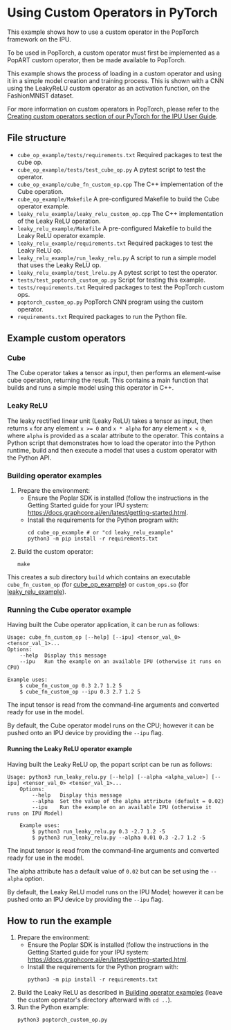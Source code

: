 <!-- Copyright (c) 2021 Graphcore Ltd. All rights reserved. -->
# Using Custom Operators in PyTorch

This example shows how to use a custom operator in the PopTorch
framework on the IPU.

To be used in PopTorch, a custom operator must first be implemented as
a PopART custom operator, then be made available to PopTorch.

This example shows the process of loading in a custom operator and using it in a simple
model creation and training process. This is shown with a CNN using the LeakyReLU custom
operator as an activation function, on the FashionMNIST dataset.

For more information on custom operators in PopTorch, please refer to the
[Creating custom operators section of our PyTorch for the IPU User Guide](https://docs.graphcore.ai/projects/poptorch-user-guide/en/3.2.0/overview.html#creating-custom-ops).

## File structure

* `cube_op_example/tests/requirements.txt` Required packages to test the cube op.
* `cube_op_example/tests/test_cube_op.py` A pytest script to test the operator.
* `cube_op_example/cube_fn_custom_op.cpp` The C++ implementation of the Cube operation.
* `cube_op_example/Makefile` A pre-configured Makefile to build the Cube operator example.
* `leaky_relu_example/leaky_relu_custom_op.cpp` The C++ implementation of the Leaky ReLU operation.
* `leaky_relu_example/Makefile` A pre-configured Makefile to build the Leaky ReLU operator example.
* `leaky_relu_example/requirements.txt` Required packages to test the Leaky ReLU op.
* `leaky_relu_example/run_leaky_relu.py` A script to run a simple model that uses the Leaky ReLU op.
* `leaky_relu_example/test_lrelu.py` A pytest script to test the operator.
* `tests/test_poptorch_custom_op.py` Script for testing this example.
* `tests/requirements.txt` Required packages to test the PopTorch custom ops.
* `poptorch_custom_op.py` PopTorch CNN program using the custom operator.
* `requirements.txt` Required packages to run the Python file.

## Example custom operators

### Cube

The Cube operator takes a tensor as input, then performs an element-wise
cube operation, returning the result. This contains a main function that builds and runs
a simple model using this operator in C++.

### Leaky ReLU

The leaky rectified linear unit (Leaky ReLU) takes a tensor as input, then returns `x` for any
element `x >= 0` and `x * alpha` for any element `x < 0`, where `alpha` is provided as a scalar
attribute to the operator. This contains a Python script that demonstrates how to load the operator into the
Python runtime, build and then execute a model that uses a custom operator with the Python API.

### Building operator examples

1) Prepare the environment:
    - Ensure the Poplar SDK is installed (follow the instructions in the Getting
    Started guide for your IPU system: <https://docs.graphcore.ai/en/latest/getting-started.html>.
    - Install the requirements for the Python program with:
        ```
        cd cube_op_example # or "cd leaky_relu_example"
        python3 -m pip install -r requirements.txt
        ```
2) Build the custom operator:
    ```
    make
    ```

This creates a sub directory `build` which contains an executable `cube_fn_custom_op` (for [cube_op_example](cube_op_example)) or `custom_ops.so` (for [leaky_relu_example](leaky_relu_example)).

### Running the Cube operator example

Having built the Cube operator application, it can be run as follows:

```
Usage: cube_fn_custom_op [--help] [--ipu] <tensor_val_0> <tensor_val_1>...
Options:
    --help  Display this message
    --ipu   Run the example on an available IPU (otherwise it runs on CPU)

Example uses:
    $ cube_fn_custom_op 0.3 2.7 1.2 5
    $ cube_fn_custom_op --ipu 0.3 2.7 1.2 5
```

The input tensor is read from the command-line arguments and converted ready for
use in the model.

By default, the Cube operator model runs on the CPU; however it can be pushed onto an IPU device
by providing the `--ipu` flag.

#### Running the Leaky ReLU operator example

Having built the Leaky ReLU op, the popart script can be run as follows:

```
Usage: python3 run_leaky_relu.py [--help] [--alpha <alpha_value>] [--ipu] <tensor_val_0> <tensor_val_1>...
    Options:
        --help   Display this message
        --alpha  Set the value of the alpha attribute (default = 0.02)
        --ipu    Run the example on an available IPU (otherwise it runs on IPU Model)

    Example uses:
        $ python3 run_leaky_relu.py 0.3 -2.7 1.2 -5
        $ python3 run_leaky_relu.py --alpha 0.01 0.3 -2.7 1.2 -5
```

The input tensor is read from the command-line arguments and converted ready for
use in the model.

The alpha attribute has a default value of `0.02` but can be set using the `--alpha` option.

By default, the Leaky ReLU model runs on the IPU Model; however it can be pushed onto an IPU device
by providing the `--ipu` flag.

## How to run the example

1) Prepare the environment:
    - Ensure the Poplar SDK is installed (follow the instructions in the Getting
    Started guide for your IPU system: <https://docs.graphcore.ai/en/latest/getting-started.html>.
    - Install the requirements for the Python program with:
       ```
       python3 -m pip install -r requirements.txt
       ```
2) Build the Leaky ReLU as described in [Building operator examples](#building-operator-examples) (leave the custom operator's directory afterward with `cd ..`).
3) Run the Python example:
    ```
    python3 poptorch_custom_op.py
    ```
